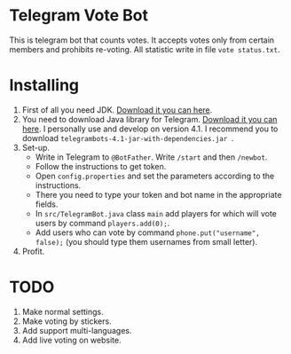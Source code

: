 # Telegram Vote Bot
This is telegram bot that counts votes. It accepts votes only from certain members and prohibits re-voting. All statistic write in file `vote status.txt`.

# Installing
1. First of all you need JDK. [Download it you can here](https://www.oracle.com/technetwork/java/javase/downloads/index.html).
2. You need to download Java library for Telegram. [Download it you can here](https://github.com/rubenlagus/TelegramBots/releases). I personally use and develop on version 4.1. I recommend you to download `telegrambots-4.1-jar-with-dependencies.jar
`.
3. Set-up.
    * Write in Telegram to `@BotFather`. Write `/start` and then `/newbot`.
    * Follow the instructions to get token.
    * Open `config.properties` and set the parameters according to the instructions.
    * There you need to type your token and bot name in the appropriate fields.
    * In `src/TelegramBot.java` class `main` add players for which will vote users by command `players.add(0);`.
    * Add users who can vote by command `phone.put("username", false);` (you should type them usernames from small letter).
4. Profit.

# TODO
1. Make normal settings.
3. Make voting by stickers.
4. Add support multi-languages.
5. Add live voting on website.
